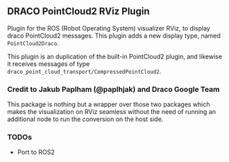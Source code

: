 DRACO PointCloud2 RViz Plugin
------------------------

Plugin for the ROS (Robot Operating System) visualizer RViz, to display draco PointCloud2 messages.
This plugin adds a new display type, named `PointCloud2Draco`.

This plugin is an duplication of the built-in PointCloud2 plugin, and likewise it receives messages of type `draco_point_cloud_transport/CompressedPointCloud2`.
### Credit to Jakub Paplham (@paplhjak) and Draco Google Team ###

This package is nothing but a wrapper over those two packages which makes the visualization on RViz seamless without the need of running an additional node to run the conversion on the host side.

### TODOs ###
* Port to ROS2
